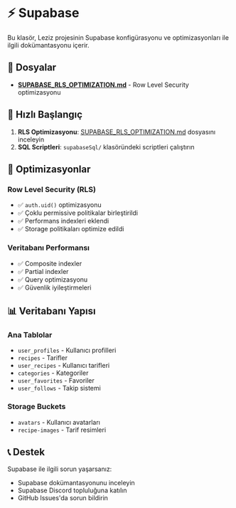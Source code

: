 # ⚡ Supabase

Bu klasör, Leziz projesinin Supabase konfigürasyonu ve optimizasyonları ile ilgili dokümantasyonu içerir.

## 📁 Dosyalar

- **[SUPABASE_RLS_OPTIMIZATION.md](SUPABASE_RLS_OPTIMIZATION.md)** - Row Level Security optimizasyonu

## 🚀 Hızlı Başlangıç

1. **RLS Optimizasyonu**: [SUPABASE_RLS_OPTIMIZATION.md](SUPABASE_RLS_OPTIMIZATION.md) dosyasını inceleyin
2. **SQL Scriptleri**: `supabaseSql/` klasöründeki scriptleri çalıştırın

## 🔧 Optimizasyonlar

### Row Level Security (RLS)
- ✅ `auth.uid()` optimizasyonu
- ✅ Çoklu permissive politikalar birleştirildi
- ✅ Performans indexleri eklendi
- ✅ Storage politikaları optimize edildi

### Veritabanı Performansı
- ✅ Composite indexler
- ✅ Partial indexler
- ✅ Query optimizasyonu
- ✅ Güvenlik iyileştirmeleri

## 📊 Veritabanı Yapısı

### Ana Tablolar
- `user_profiles` - Kullanıcı profilleri
- `recipes` - Tarifler
- `user_recipes` - Kullanıcı tarifleri
- `categories` - Kategoriler
- `user_favorites` - Favoriler
- `user_follows` - Takip sistemi

### Storage Buckets
- `avatars` - Kullanıcı avatarları
- `recipe-images` - Tarif resimleri

## 📞 Destek

Supabase ile ilgili sorun yaşarsanız:
- Supabase dokümantasyonunu inceleyin
- Supabase Discord topluluğuna katılın
- GitHub Issues'da sorun bildirin 